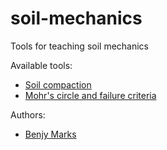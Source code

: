 # soil-mechanics
Tools for teaching soil mechanics

Available tools:
 - [Soil compaction](https://scigem.github.io/soil-mechanics/compaction.html)
 - [Mohr's circle and failure criteria](https://scigem.github.io/soil-mechanics/mohrs-circle.html)

Authors:
 - [Benjy Marks](https://www.benjymarks.com)